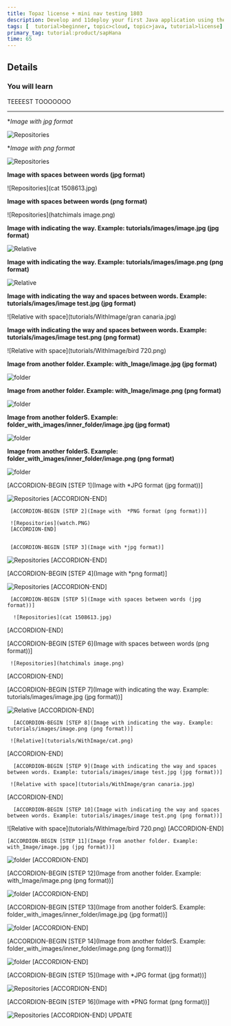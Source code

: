 ```yaml
---
title: Topaz license + mini nav testing 1803
description: Develop and 11deploy your first Java application using the SAP HANA Cloud Platform Tools for Java
tags: [  tutorial>beginner, topic>cloud, topic>java, tutorial>license]
primary_tag: tutorial:product/sapHana
time: 65
---
```


## Details
### You will learn  
TEEEEST TOOOOOOO

---

**Image with *jpg format**

   ![Repositories](Funny-Baby-11.jpg)
   
   
   **Image with *png format**

   ![Repositories](monster.png)
   
   
   **Image with spaces between words (jpg format)**

   ![Repositories](cat 1508613.jpg) 
   
   
   **Image with spaces between words (png format)**

   ![Repositories](hatchimals image.png)
   
   
   **Image with indicating the way. Example: tutorials/images/image.jpg (jpg format)**
   
   ![Relative](tutorials/WithImage/elephant.jpg)
   
   
   **Image with indicating the way. Example: tutorials/images/image.png (png format)**
   
   ![Relative](tutorials/WithImage/cat.png)
   
   
   **Image with indicating the way and spaces between words. Example: tutorials/images/image test.jpg (jpg format)**
   
   ![Relative with space](tutorials/WithImage/gran canaria.jpg)
   
   
   **Image with indicating the way and spaces between words. Example: tutorials/images/image test.png (png format)**
    
   ![Relative with space](tutorials/WithImage/bird 720.png)
   
   
   **Image from another folder. Example: with_Image/image.jpg (jpg format)**
   
   ![folder](folder/the-horse.jpg)
   
   
   **Image from another folder. Example: with_Image/image.png (png format)**
   
   ![folder](folder/diamond.png)
   
   
   **Image from another folderS. Example: folder_with_images/inner_folder/image.jpg (jpg format)**
   
   ![folder](folder/inner_folder/bulldog.jpg)
   
   
   **Image from another folderS. Example: folder_with_images/inner_folder/image.png (png format)**
   
   ![folder](folder/inner_folder/window.png)
   
   
  [ACCORDION-BEGIN [STEP 1](Image with  *JPG format (jpg format))]
   
   ![Repositories](cat0.JPG)
   [ACCORDION-END]
   
   
     [ACCORDION-BEGIN [STEP 2](Image with  *PNG format (png format))]

     ![Repositories](watch.PNG)
     [ACCORDION-END]
   

     [ACCORDION-BEGIN [STEP 3](Image with *jpg format)]

   ![Repositories](Funny-Baby-11.jpg)
   [ACCORDION-END]
   
   
  [ACCORDION-BEGIN [STEP 4](Image with *png format)]

   ![Repositories](monster.png)
   [ACCORDION-END]
   
   
     [ACCORDION-BEGIN [STEP 5](Image with spaces between words (jpg format))]

      ![Repositories](cat 1508613.jpg) 
   [ACCORDION-END]
   
   
   [ACCORDION-BEGIN [STEP 6](Image with spaces between words (png format))]

     ![Repositories](hatchimals image.png)
   [ACCORDION-END]
   
   
   [ACCORDION-BEGIN [STEP 7](Image with indicating the way. Example: tutorials/images/image.jpg (jpg format))]
     
   ![Relative](tutorials/WithImage/elephant.jpg)
   [ACCORDION-END]
   
   
      [ACCORDION-BEGIN [STEP 8](Image with indicating the way. Example: tutorials/images/image.png (png format))]

     ![Relative](tutorials/WithImage/cat.png)
   [ACCORDION-END]
   
   
      [ACCORDION-BEGIN [STEP 9](Image with indicating the way and spaces between words. Example: tutorials/images/image test.jpg (jpg format))]

     ![Relative with space](tutorials/WithImage/gran canaria.jpg)
   [ACCORDION-END]
   
   
      [ACCORDION-BEGIN [STEP 10](Image with indicating the way and spaces between words. Example: tutorials/images/image test.png (png format))]

   ![Relative with space](tutorials/WithImage/bird 720.png)
   [ACCORDION-END]
   
   
    [ACCORDION-BEGIN [STEP 11](Image from another folder. Example: with_Image/image.jpg (jpg format))]   
   
   ![folder](folder/the-horse.jpg)
   [ACCORDION-END]
   
   
   [ACCORDION-BEGIN [STEP 12](Image from another folder. Example: with_Image/image.png (png format))]   
   
   ![folder](folder/diamond.png)
   [ACCORDION-END]
   
   
   [ACCORDION-BEGIN [STEP 13](Image from another folderS. Example: folder_with_images/inner_folder/image.jpg (jpg format))]   

   ![folder](folder/inner_folder/bulldog.jpg)
   [ACCORDION-END]
   
   
   [ACCORDION-BEGIN [STEP 14](Image from another folderS. Example: folder_with_images/inner_folder/image.png (png format))]   

  ![folder](folder/inner_folder/window.png)
   [ACCORDION-END]
   
   
   [ACCORDION-BEGIN [STEP 15](Image with  *JPG format (jpg format))]   

   ![Repositories](cat0.JPG)
   [ACCORDION-END]
   
   
   [ACCORDION-BEGIN [STEP 16](Image with  *PNG format (png format))]   

   ![Repositories](watch.PNG)
   [ACCORDION-END]
UPDATE
